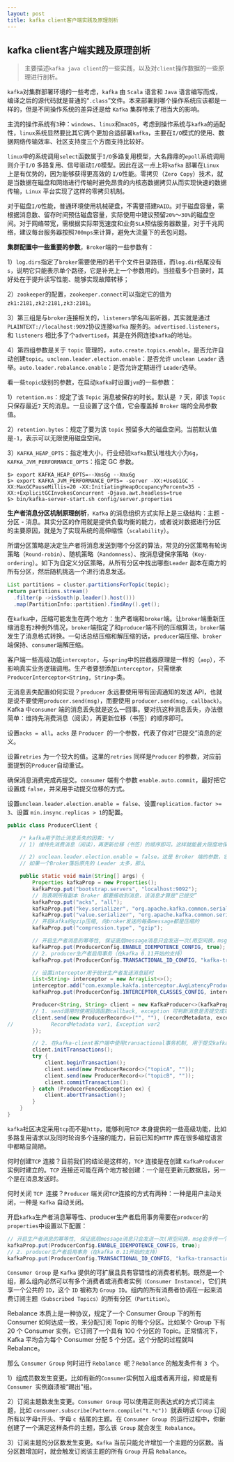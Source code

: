 ```yaml
---
layout: post
title: kafka client客户端实践及原理剖析
---
```

## kafka client客户端实践及原理剖析

> 主要描述`kafka java client`的一些实践，以及对`client`操作数据的一些原理进行剖析。

`kafka`对集群部署环境的一些考虑，`kafka` 由 `Scala` 语言和 `Java` 语言编写而成，编译之后的源代码就是普通的“`.class`”文件。本来部署到哪个操作系统应该都是一样的，但是不同操作系统的差异还是给 `Kafka` 集群带来了相当大的影响。

主流的操作系统有`3`种：`windows`、`linux`和`macOS`，考虑到操作系统与`kafka`的适配性，`linux`系统显然要比其它两个更加合适部署`kafka`，主要在`I/O`模式的使用、数据网络传输效率、社区支持度三个方面支持比较好。

`linux`中的系统调用`select`函数属于`I/O`多路复用模型，大名鼎鼎的`epoll`系统调用则介于`I/O` 多路复用、信号驱动`I/O`模型。因此在这一点上将`kafka` 部署在`Linux` 上是有优势的，因为能够获得更高效的 `I/O`性能。零拷贝（`Zero Copy`）技术，就是当数据在磁盘和网络进行传输时避免昂贵的内核态数据拷贝从而实现快速的数据传输，`Linux` 平台实现了这样的零拷贝机制。

对于磁盘`I/O`性能，普通环境使用机械硬盘，不需要搭建`RAID`。对于磁盘容量，需根据消息数、留存时间预估磁盘容量，实际使用中建议预留`20%`～`30%`的磁盘空间。对于网络带宽，需根据实际带宽速度和业务`SLA`预估服务器数量，对于千兆网络，建议每台服务器按照`700mps`来计算，避免大流量下的丢包问题。

**集群配置中一些重要的参数**，`Broker`端的一些参数有：

1）`log.dirs`指定了`broker`需要使用的若干个文件目录路径，而`log.dir`结尾没有`s`，说明它只能表示单个路径，它是补充上一个参数用的。当挂载多个目录时，其好处在于提升读写性能、能够实现故障转移；

2）`zookeeper`的配置，`zookeeper.connect`可以指定它的值为`zk1:2181,zk2:2181,zk3:2181`。

3）第三组是与`broker`连接相关的，`listeners`学名叫监听器，其实就是通过`PLAINTEXT://localhost:9092`协议连接`kafka` 服务的。`advertised.listeners`，和 `listeners` 相比多了个`advertised`，其是在外网连接`kafka`的地址。

4）第四组参数是关于 `topic` 管理的，`auto.create.topics.enable`，是否允许自动创建`topic`。`unclean.leader.election.enable`：是否允许 `unclean Leader` 选举。`auto.leader.rebalance.enable`：是否允许定期进行 `Leader`选举。

看一些`topic`级别的参数，在启动`kafka`时设置`jvm`的一些参数：

1）`retention.ms`：规定了该 `Topic` 消息被保存的时长。默认是` 7` 天，即该 `Topic` 只保存最近`7` 天的消息。一旦设置了这个值，它会覆盖掉 `Broker` 端的全局参数值。

2）`retention.bytes`：规定了要为该 `topic` 预留多大的磁盘空间。当前默认值是`-1`，表示可以无限使用磁盘空间。

3）`KAFKA_HEAP_OPTS`：指定堆大小，行业经验`kafka`默认堆栈大小为`6g`，`KAFKA_JVM_PERFORMANCE_OPTS`：指定 GC 参数。

```shell
$> export KAFKA_HEAP_OPTS=--Xms6g --Xmx6g
$> export KAFKA_JVM_PERFORMANCE_OPTS= -server -XX:+UseG1GC -XX:MaxGCPauseMillis=20 -XX:InitiatingHeapOccupancyPercent=35 -XX:+ExplicitGCInvokesConcurrent -Djava.awt.headless=true
$> bin/kafka-server-start.sh config/server.properties
```

**生产者消息分区机制原理剖析**，`Kafka` 的消息组织方式实际上是三级结构：主题 - 分区 - 消息。其实分区的作用就是提供负载均衡的能力，或者说对数据进行分区的主要原因，就是为了实现系统的高伸缩性（`scalability`）。

所谓分区策略是决定生产者将消息发送到哪个分区的算法，常见的分区策略有轮询策略（`Round-robin`）、随机策略（`Randomness`）、按消息键保序策略（`Key-ordering`）。如下为自定义分区策略，从所有分区中找出哪些`Leader` 副本在南方的所有分区，然后随机挑选一个进行消息发送。

```java
List partitions = cluster.partitionsForTopic(topic);
return partitions.stream()
  .filter(p ->isSouth(p.leader().host()))
  .map(PartitionInfo::partition).findAny().get();
```

在`kafka`中，压缩可能发生在两个地方：生产者端和`broker`端。让`broker`端重新压缩消息有`2`种例外情况，`broker`端指定了和`producer`端不同的压缩算法，`broker`端发生了消息格式转换。一句话总结压缩和解压缩的话，`producer`端压缩、`broker`端保持、`consumer`端解压缩。

客户端一些高级功能`interceptor`，与`spring`中的拦截器原理是一样的（`aop`），不影响真实业务逻辑调用。生产者要想添加`interceptor`，只需继承`ProducerInterceptor<String, String>`类。

无消息丢失配置如何实现？`producer` 永远要使用带有回调通知的发送 API，也就是说不要使用`producer.send(msg)`，而要使用 `producer.send(msg, callback)`。Kafka 中`consumer` 端的消息丢失就是这么一回事。要对抗这种消息丢失，办法很简单：维持先消费消息（阅读），再更新位移（书签）的顺序即可。

设置`acks = all`。`acks` 是 `Producer `的一个参数，代表了你对“已提交”消息的定义。

设置`retries` 为一个较大的值。这里的`retries` 同样是`Producer` 的参数，对应前面提到的`Producer`自动重试。

确保消息消费完成再提交。`consumer` 端有个参数 `enable.auto.commit`，最好把它设置成 `false`，并采用手动提交位移的方式。

设置`unclean.leader.election.enable = false`、设置`replication.factor >= 3`、设置 `min.insync.replicas > 1`的配置。

```java
public class ProducerClient {

    /* kafka用于防止消息丢失的因素: */
    // 1) 维持先消费消息（阅读），再更新位移（书签）的顺序即可。这样就能最大限度地保证消息不丢失。（消费者端 维持先消费， 再提交offset）

    // 2) unclean.leader.election.enable = false。这是 Broker 端的参数，它控制的是哪些 Broker 有资格竞选分区的 Leader。
    // 如果一个Broker落后原先的 Leader 太多，那么

    public static void main(String[] args) {
        Properties kafkaProp = new Properties();
        kafkaProp.put("bootstrap.servers", "localhost:9092");
        // 则表明所有副本 Broker 都要接收到消息，该消息才算是“已提交”
        kafkaProp.put("acks", "all");
        kafkaProp.put("key.serializer", "org.apache.kafka.common.serialization.StringSerializer");
        kafkaProp.put("value.serializer", "org.apache.kafka.common.serialization.StringSerializer");
        // 开启kafka的gzip压缩, 向broker发送的每条message都是压缩的
        kafkaProp.put("compression.type", "gzip");

        // 开启生产者消息的幂等性, 保证底层message消息只会发送一次(用空间换，msg会多传一个字段 用于去重)
        kafkaProp.put(ProducerConfig.ENABLE_IDEMPOTENCE_CONFIG, true);
        // 2. producer生产者启用事务（在kafka 0.11开始的支持）
        kafkaProp.put(ProducerConfig.TRANSACTIONAL_ID_CONFIG, "kafka-transactional");

        // 设置interceptor用于统计生产者发送消息延时
        List<String> interceptor = new ArrayList<>();
        interceptor.add("com.example.kakfa.interceptor.AvgLatencyProducerInterceptor");
        kafkaProp.put(ProducerConfig.INTERCEPTOR_CLASSES_CONFIG, interceptor);

        Producer<String, String> client = new KafkaProducer<>(kafkaProp);
        // 1. send调用时使用回调函数callback, exception 可判断消息是否提交成功，消费者 “位移”类似于我们看书时使用的书签
        client.send(new ProducerRecord<>("", ""), (recordMetadata, exception) -> {
//            RecordMetadata var1, Exception var2
        });

        // 2. 在kafka-client客户端中使用transactional事务机制, 用于提交kafka message消息
        client.initTransactions();
        try {
            client.beginTransaction();
            client.send(new ProducerRecord<>("topicA", ""));
            client.send(new ProducerRecord<>("topicB", ""));
            client.commitTransaction();
        } catch (ProducerFencedException ex) {
            client.abortTransaction();
        }
    }
}
```

`kafka`社区决定采用`tcp`而不是`http`，能够利用`TCP` 本身提供的一些高级功能，比如多路复用请求以及同时轮询多个连接的能力，目前已知的`HTTP` 库在很多编程语言中都略显简陋。

何时创建`TCP` 连接？目前我们的结论是这样的，`TCP` 连接是在创建 `KafkaProducer` 实例时建立的。`TCP` 连接还可能在两个地方被创建：一个是在更新元数据后，另一个是在消息发送时。

何时关闭 `TCP `连接？`Producer` 端关闭`TCP`连接的方式有两种：一种是用户主动关闭，一种是 `Kafka` 自动关闭。

开启`kafka`生产者消息幂等性、producer生产者启用事务需要在`producer`的`properties`中设置以下配置：

```java
// 开启生产者消息的幂等性, 保证底层message消息只会发送一次(用空间换，msg会多传一个字段 用于去重)
kafkaProp.put(ProducerConfig.ENABLE_IDEMPOTENCE_CONFIG, true);
// 2. producer生产者启用事务（在kafka 0.11开始的支持）
kafkaProp.put(ProducerConfig.TRANSACTIONAL_ID_CONFIG, "kafka-transactional");
```

`Consumer Group` 是 `Kafka` 提供的可扩展且具有容错性的消费者机制。既然是一个组，那么组内必然可以有多个消费者或消费者实例`（Consumer Instance）`，它们共享一个公共的 `ID`，这个 `ID` 被称为 `Group ID`。组内的所有消费者协调在一起来消费订阅主题`（Subscribed Topics）`的所有分区`（Partition）`。

Rebalance 本质上是一种协议，规定了一个 Consumer Group 下的所有 Consumer 如何达成一致，来分配订阅 Topic 的每个分区。比如某个 Group 下有 20 个 Consumer 实例，它订阅了一个具有 100 个分区的 Topic。正常情况下，Kafka 平均会为每个 Consumer 分配 5 个分区。这个分配的过程就叫 Rebalance。

那么 `Consumer Group` 何时进行 `Rebalance `呢？`Rebalance` 的触发条件有 `3 `个。

1）组成员数发生变更。比如有新的` Consumer `实例加入组或者离开组，抑或是有 `Consumer `实例崩溃被“踢出”组。

2）订阅主题数发生变更。`Consumer Group` 可以使用正则表达式的方式订阅主题，比如 `consumer.subscribe(Pattern.compile("t.*c")) `就表明该 `Group` 订阅所有以字母` t `开头、字母 `c `结尾的主题。在 `Consumer Group `的运行过程中，你新创建了一个满足这样条件的主题，那么该` Group` 就会发生` Rebalance`。

3）订阅主题的分区数发生变更。`Kafka` 当前只能允许增加一个主题的分区数。当分区数增加时，就会触发订阅该主题的所有 `Group` 开启 `Rebalance`。

